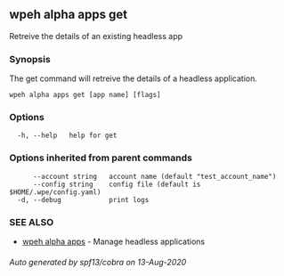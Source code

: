 ## wpeh alpha apps get

Retreive the details of an existing headless app

### Synopsis

The get command will retreive the details of a headless application.

```
wpeh alpha apps get [app name] [flags]
```

### Options

```
  -h, --help   help for get
```

### Options inherited from parent commands

```
      --account string   account name (default "test_account_name")
      --config string    config file (default is $HOME/.wpe/config.yaml)
  -d, --debug            print logs
```

### SEE ALSO

* [wpeh alpha apps](wpeh_alpha_apps.md)	 - Manage headless applications

###### Auto generated by spf13/cobra on 13-Aug-2020
